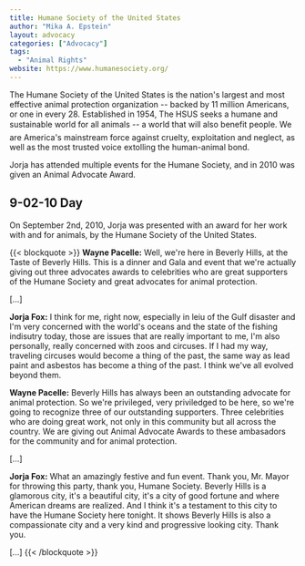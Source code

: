 ```yaml
---
title: Humane Society of the United States
author: "Mika A. Epstein"
layout: advocacy
categories: ["Advocacy"]
tags:
  - "Animal Rights"
website: https://www.humanesociety.org/
---
```


The Humane Society of the United States is the nation's largest and most effective animal protection organization -- backed by 11 million Americans, or one in every 28. Established in 1954, The HSUS seeks a humane and sustainable world for all animals -- a world that will also benefit people. We are America's mainstream force against cruelty, exploitation and neglect, as well as the most trusted voice extolling the human-animal bond.

Jorja has attended multiple events for the Humane Society, and in 2010 was given an Animal Advocate Award.

## 9-02-10 Day

On September 2nd, 2010, Jorja was presented with an award for her work with and for animals, by the Humane Society of the United States.

{{< blockquote >}}
**Wayne Pacelle:** Well, we're here in Beverly Hills, at the Taste of Beverly Hills. This is a dinner and Gala and event that we're actually giving out three advocates awards to celebrities who are great supporters of the Humane Society and great advocates for animal protection.

[...]

**Jorja Fox:** I think for me, right now, especially in leiu of the Gulf disaster and I'm very concerned with the world's oceans and the state of the fishing indisutry today, those are issues that are really important to me, I'm also personally, really concerned with zoos and circuses. If I had my way, traveling circuses would become a thing of the past, the same way as lead paint and asbestos has become a thing of the past. I think we've all evolved beyond them.

**Wayne Pacelle:** Beverly Hills has always been an outstanding advocate for animal protection. So we're privileged, very priviledged to be here, so we're going to recognize three of our outstanding supporters. Three celebrities who are doing great work, not only in this community but all across the country. We are giving out Animal Advocate Awards to these ambasadors for the community and for animal protection.

[...]

**Jorja Fox:** What an amazingly festive and fun event. Thank you, Mr. Mayor for throwing this party, thank you, Humane Society. Beverly Hills is a glamorous city, it's a beautiful city, it's a city of good fortune and where American dreams are realized. And I think it's a testament to this city to have the Humane Society here tonight. It shows Beverly Hills is also a compassionate city and a very kind and progressive looking city. Thank you.

[...]
{{< /blockquote >}}
